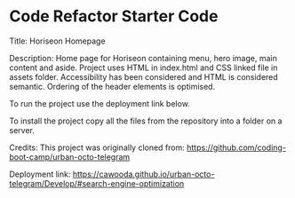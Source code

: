 # Code Refactor Starter Code

Title: Horiseon Homepage

Description: Home page for Horiseon containing menu, hero image, main content and aside.
Project uses HTML in index.html and CSS linked file in assets folder. Accessibility has been considered and HTML is considered semantic.
Ordering of the header elements is optimised.

To run the project use the deployment link below.

To install the project copy all the files from the repository into a folder on a server.

Credits: This project was originally cloned from: https://github.com/coding-boot-camp/urban-octo-telegram

Deployment link: https://cawooda.github.io/urban-octo-telegram/Develop/#search-engine-optimization